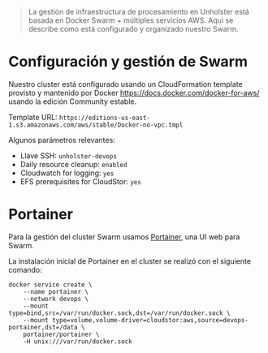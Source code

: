 > La gestión de infraestructura de procesamiento en Unholster está basada en Docker Swarm + múltiples servicios AWS. Aquí se describe como está configurado y organizado nuestro Swarm.

# Configuración y gestión de Swarm

Nuestro cluster está configurado usando un CloudFormation template provisto y mantenido por Docker https://docs.docker.com/docker-for-aws/ usando la edición Community estable.


Template URL: `https://editions-us-east-1.s3.amazonaws.com/aws/stable/Docker-no-vpc.tmpl`

Algunos parámetros relevantes:

* Llave SSH:  `unholster-devops`
* Daily resource cleanup: `enabled`
* Cloudwatch for logging: `yes`
* EFS prerequisites for CloudStor: `yes`

# Portainer
Para la gestión del cluster Swarm usamos [Portainer](http://portainer.io), una UI web para Swarm.

La instalación inicial de Portainer en el cluster se realizó con el siguiente comando:
```
docker service create \
    --name portainer \
    --network devops \
    --mount type=bind,src=/var/run/docker.sock,dst=/var/run/docker.sock \
    --mount type=volume,volume-driver=cloudstor:aws,source=devops-portainer,dst=/data \
    portainer/portainer \
    -H unix:///var/run/docker.sock
 ```
